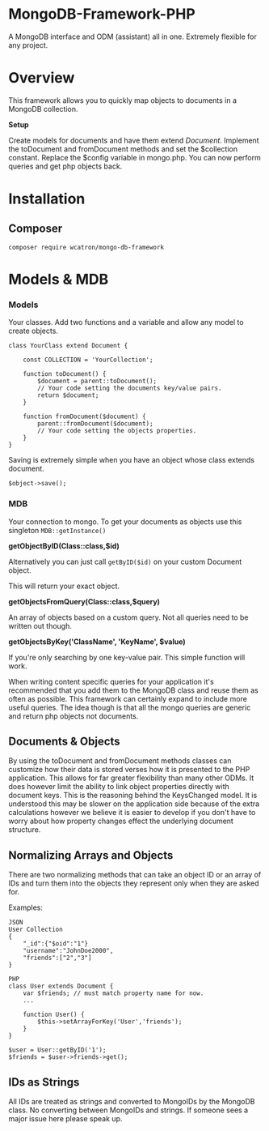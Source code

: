 MongoDB-Framework-PHP
=====================

A MongoDB interface and ODM (assistant) all in one. Extremely flexible for any project.

# Overview

This framework allows you to quickly map objects to documents in a MongoDB collection.

**Setup**

Create models for documents and have them extend *Document*. Implement the toDocument and fromDocument methods and set the $collection constant. Replace the $config variable in mongo.php. You can now perform queries and get php objects back.

# Installation

## Composer

```
composer require wcatron/mongo-db-framework
```

# Models & MDB

### Models

Your classes. Add two functions and a variable and allow any model to create objects.

```
class YourClass extend Document {

	const COLLECTION = 'YourCollection';

	function toDocument() {
		$document = parent::toDocument();
		// Your code setting the documents key/value pairs.
		return $document;
	}

	function fromDocument($document) {
		parent::fromDocument($document);
		// Your code setting the objects properties.
	}
}
```

Saving is extremely simple when you have an object whose class extends document.

`$object->save();`

### MDB

Your connection to mongo. To get your documents as objects use this singleton `MDB::getInstance()`

**getObjectByID(Class::class,$id)**

Alternatively you can just call `getByID($id)` on your custom Document object.

This will return your exact object.

**getObjectsFromQuery(Class::class,$query)**

An array of objects based on a custom query. Not all queries need to be written out though.

**getObjectsByKey('ClassName', 'KeyName', $value)**

If you're only searching by one key-value pair. This simple function will work.

When writing content specific queries for your application it's recommended that you add them to the MongoDB class and reuse them as often as possible. This framework can certainly expand to include more useful queries. The idea though is that all the mongo queries are generic and return php objects not documents.

## Documents & Objects

By using the toDocument and fromDocument methods classes can customize how their data is stored verses how it is presented to the PHP application. This allows for far greater flexibility than many other ODMs. It does however limit the ability to link object properties directly with document keys. This is the reasoning behind the KeysChanged model. It is understood this may be slower on the application side because of the extra calculations however we believe it is easier to develop if you don't have to worry about how property changes effect the underlying document structure.

## Normalizing Arrays and Objects

There are two normalizing methods that can take an object ID or an array of IDs and turn them into the objects they represent only when they are asked for.

Examples:
```
JSON
User Collection
{
	"_id":{"$oid":"1"}
	"username":"JohnDoe2000",
	"friends":["2","3"]
}
```

```
PHP
class User extends Document {
	var $friends; // must match property name for now.
	...

	function User() {
		$this->setArrayForKey('User','friends');
	}
}

$user = User::getByID('1');
$friends = $user->friends->get();

```

## IDs as Strings

All IDs are treated as strings and converted to MongoIDs by the MongoDB class. No converting between MongoIDs and strings. If someone sees a major issue here please speak up.
